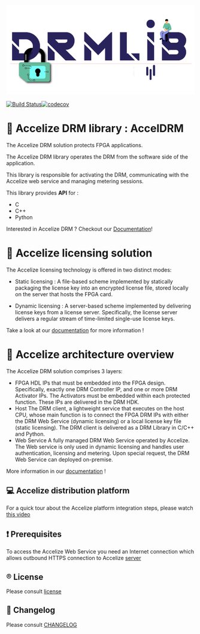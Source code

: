 ![Accelize DRM logo](doc/_static/accelize_DRM_logo.png)

[![Build Status](https://dev.azure.com/Accelize/DRM/_apis/build/status/DRM%20Library?branchName=master)](https://dev.azure.com/Accelize/DRM/_build/latest?definitionId=2&branchName=master)[![codecov](https://codecov.io/gh/Accelize/drmlib/branch/master/graph/badge.svg)](https://codecov.io/gh/Accelize/drmlib)

# :closed_lock_with_key: Accelize DRM library : AccelDRM

The Accelize DRM solution protects FPGA applications.

The Accelize DRM library operates the DRM from the software side of the
application.

This library is responsible for activating the DRM, communicating with the
Accelize web service and managing metering sessions.

This library provides **API** for :
* C
* C++
* Python

Interested in Accelize DRM ? Checkout our [Documentation](https://tech.accelize.com/documentation/stable)!

# :key: Accelize licensing solution

The Accelize licensing technology is offered in two distinct modes:

* Static licensing :
A file-based scheme implemented by statically packaging the license key into an
encrypted license file, stored locally on the server that hosts the FPGA card.

* Dynamic licensing :
A server-based scheme implemented by delivering license keys from a license server.
Specifically, the license server delivers a regular stream of time-limited single-use license keys.

Take a look at our [documentation](https://tech.accelize.com/documentation/stable/#licensing-modes) for more information !

# :wrench: Accelize architecture overview

The Accelize DRM solution comprises 3 layers:

* FPGA HDL IPs that must be embedded into the FPGA design. Specifically, exactly one DRM Controller IP,
and one or more DRM Activator IPs. The Activators must be embedded within each protected function.
These IPs are delivered in the DRM HDK.
* Host The DRM client, a lightweight service that executes on the host CPU, whose main function is to connect
the FPGA DRM IPs with either the DRM Web Service (dynamic licensing) or a local license key file (static licensing).
The DRM client is delivered as a DRM Library in C/C++ and Python.
* Web Service A fully managed DRM Web Service operated by Accelize. The Web service is only used in dynamic
licensing and handles user authentication, licensing and metering. Upon special request,
the DRM Web Service can deployed on-premise.

More information in our [documentation](https://tech.accelize.com/documentation/stable/#licensing-modes) !

## :computer: Accelize distribution platform

For a quick tour about the Accelize platform integration steps, please watch [this video](https://youtu.be/7cb_ksLTcRk)

## :heavy_exclamation_mark: Prerequisites

To access the Accelize Web Service you need an Internet connection which allows
outbound HTTPS connection to Accelize [server](https://master.metering.accelize.com)

## :registered: License

Please consult [license](LICENSE)

## :floppy_disk: Changelog

Please consult [CHANGELOG](CHANGELOG)
